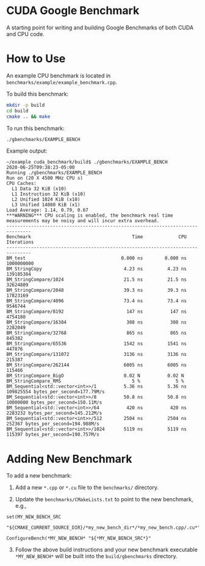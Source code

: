 # CUDA Google Benchmark

A starting point for writing and building Google Benchmarks of both CUDA and CPU code.

# How to Use

An example CPU benchmark is located in `benchmarks/example/example_benchmark.cpp`.

To build this benchmark:
```bash
mkdir -p build
cd build
cmake .. && make
```

To run this benchmark:
```bash
./gbenchmarks/EXAMPLE_BENCH
```

Example output:
```
~/example_cuda_benchmark/build$ ./gbenchmarks/EXAMPLE_BENCH 
2020-06-25T09:38:23-05:00
Running ./gbenchmarks/EXAMPLE_BENCH
Run on (20 X 4500 MHz CPU s)
CPU Caches:
  L1 Data 32 KiB (x10)
  L1 Instruction 32 KiB (x10)
  L2 Unified 1024 KiB (x10)
  L3 Unified 14080 KiB (x1)
Load Average: 1.14, 0.79, 0.67
***WARNING*** CPU scaling is enabled, the benchmark real time measurements may be noisy and will incur extra overhead.
-------------------------------------------------------------------------------
Benchmark                                     Time             CPU   Iterations
-------------------------------------------------------------------------------
BM_test                                   0.000 ns        0.000 ns   1000000000
BM_StringCopy                              4.23 ns         4.23 ns    139185384
BM_StringCompare/1024                      21.5 ns         21.5 ns     32624809
BM_StringCompare/2048                      39.3 ns         39.3 ns     17823169
BM_StringCompare/4096                      73.4 ns         73.4 ns      9546744
BM_StringCompare/8192                       147 ns          147 ns      4754180
BM_StringCompare/16384                      308 ns          308 ns      2282049
BM_StringCompare/32768                      865 ns          865 ns       845382
BM_StringCompare/65536                     1542 ns         1541 ns       447876
BM_StringCompare/131072                    3136 ns         3136 ns       215387
BM_StringCompare/262144                    6005 ns         6005 ns       115466
BM_StringCompare_BigO                      0.02 N          0.02 N    
BM_StringCompare_RMS                          5 %             5 %    
BM_Sequential<std::vector<int>>/1          5.36 ns         5.36 ns    109825554 bytes_per_second=177.79M/s
BM_Sequential<std::vector<int>>/8          50.8 ns         50.8 ns     10000000 bytes_per_second=150.11M/s
BM_Sequential<std::vector<int>>/64          420 ns          420 ns      2283232 bytes_per_second=145.212M/s
BM_Sequential<std::vector<int>>/512        2504 ns         2504 ns       252367 bytes_per_second=194.988M/s
BM_Sequential<std::vector<int>>/1024       5119 ns         5119 ns       115397 bytes_per_second=190.757M/s
```
# Adding New Benchmark

To add a new benchmark:

1. Add a new `*.cpp` or `*.cu` file to the `benchmarks/` directory.

2. Update the `benchmarks/CMakeLists.txt` to point to the new benchmark, e.g.,
```
set(MY_NEW_BENCH_SRC
  "${CMAKE_CURRENT_SOURCE_DIR}/*my_new_bench_dir*/*my_new_bench.cpp/.cu*")

ConfigureBench(*MY_NEW_BENCH* "${*MY_NEW_BENCH_SRC*}"
```

3. Follow the above build instructions and your new benchmark executable `*MY_NEW_BENCH*` will be built into the `build/gbenchmarks` directory.



